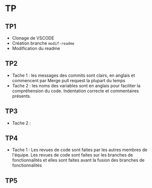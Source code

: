 # TP

## TP1

- Clonage de VSCODE
- Création branche `modif-readme`
- Modification du readme

## TP2

- Tache 1 : les messages des commits sont clairs, en anglais et commencent par Merge pull request la plupart du temps
- Tache 2 : les noms des variables sont en anglais pour faciliter la compréhension du code. Indentation correcte et commentaires présents. 

## TP3

- Tache 2 : 

## TP4

- Tache 1 : Les revues de code sont faites par les autres membres de l'équipe. Les revues de code sont faites sur les branches de fonctionnalités et elles sont faites avant la fusion des branches de fonctionnalités

## TP5

